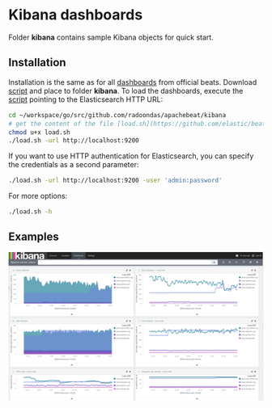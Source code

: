 # Kibana dashboards

Folder **kibana** contains sample Kibana objects for quick start.

## Installation

Installation is the same as for all [dashboards](https://github.com/elastic/beats-dashboards) from official beats. Download [script](https://github.com/elastic/beats-dashboards/blob/master/load.sh) and place to folder **kibana**. To load the dashboards, execute the [script](https://github.com/elastic/beats-dashboards/blob/master/load.sh) pointing to the Elasticsearch HTTP URL:

```bash
cd ~/workspace/go/src/github.com/radoondas/apachebeat/kibana
# get the content of the file [load.sh](https://github.com/elastic/beats-dashboards/blob/master/load.sh) and save on the disk
chmod u+x load.sh
./load.sh -url http://localhost:9200
```

If you want to use HTTP authentication for Elasticsearch, you can specify the credentials as a second parameter:

```bash
./load.sh -url http://localhost:9200 -user 'admin:password'
```

For more options:

```bash
./load.sh -h
```

## Examples

![Apache HTTPD server-status](/docs/images/apache-server-status.png)
